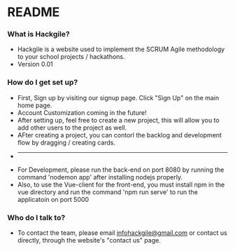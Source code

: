 # README #



### What is Hackgile? ###

* Hackgile is a website used to implement the SCRUM Agile methodology to your school projects / hackathons.
* Version 0.01


### How do I get set up? ###

* First, Sign up by visiting our signup page. Click "Sign Up" on the main home page.
* Account Customization coming in the future!
* After setting up, feel free to create a new project, this will allow you to add other users to the project as well.
* AFter creating a project, you can contorl the backlog and development flow by dragging / creating cards. 
* ---------
* For Development, please run the back-end on port 8080 by running the command 'nodemon app' after installing nodejs properly.
* Also, to use the Vue-client for the front-end, you must install npm in the vue directory and run the command 'npm run serve' to run the applicatoin on port 5000


### Who do I talk to? ###

* To contact the team, please email infohackgile@gmail.com or contact us directly, through the website's "contact us" page.
